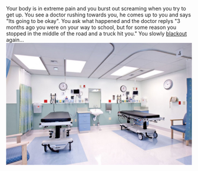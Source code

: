 Your body is in extreme pain and you burst out screaming when you try to get up. You see a doctor rushing towards you, he comes up to you and says "Its going to be okay". You ask what happened and the doctor replys "3 months ago you were on your way to school, but for some reason you stopped in the middle of the road and a truck hit you." You slowly [blackout](Rushing.md) again...
![Alt git add](ER.png)